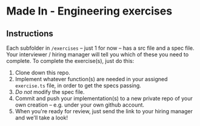 # Made In - Engineering exercises

## Instructions

Each subfolder in `/exercises` – just 1 for now – has a src file and a spec file. Your interviewer / hiring manager will tell you which of these you need to complete. To complete the exercise(s), just do this:
1. Clone down this repo.
2. Implement whatever function(s) are needed in your assigned `exercise.ts` file, in order to get the specs passing.
3. *Do not* modify the spec file.
4. Commit and push your implementation(s) to a new private repo of your own creation – e.g. under your own github account.
5. When you're ready for review, just send the link to your hiring manager and we'll take a look!
